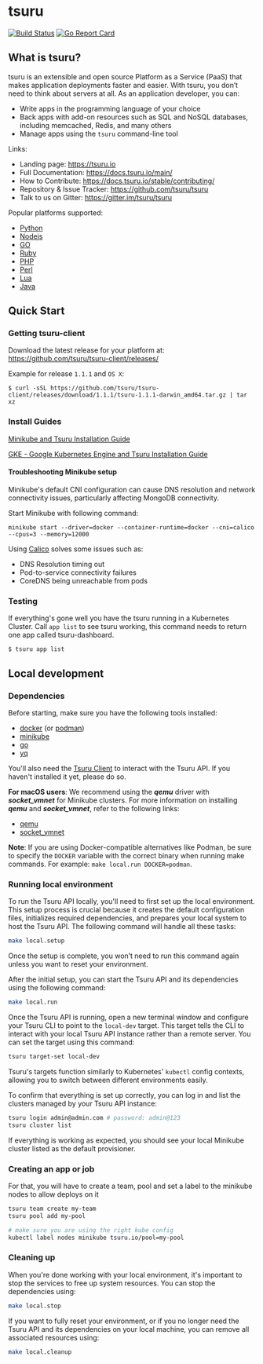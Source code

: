 # tsuru

[![Build Status](https://github.com/tsuru/tsuru/workflows/ci/badge.svg?branch=main)](https://github.com/tsuru/tsuru/actions)
[![Go Report Card](https://goreportcard.com/badge/github.com/tsuru/tsuru)](https://goreportcard.com/report/github.com/tsuru/tsuru)

## What is tsuru?

tsuru is an extensible and open source Platform as a Service (PaaS) that makes application deployments faster and easier.
With tsuru, you don’t need to think about servers at all. As an application developer, you can:

- Write apps in the programming language of your choice
- Back apps with add-on resources such as SQL and NoSQL databases, including memcached, Redis, and many others
- Manage apps using the `tsuru` command-line tool

Links:

- Landing page: https://tsuru.io
- Full Documentation: https://docs.tsuru.io/main/
- How to Contribute: https://docs.tsuru.io/stable/contributing/
- Repository & Issue Tracker: https://github.com/tsuru/tsuru
- Talk to us on Gitter: https://gitter.im/tsuru/tsuru

Popular platforms supported:

- [Python](https://github.com/tsuru/platforms/tree/master/python)
- [Nodejs](https://github.com/tsuru/platforms/tree/master/nodejs)
- [GO](https://github.com/tsuru/platforms/tree/master/go)
- [Ruby](https://github.com/tsuru/platforms/tree/master/ruby)
- [PHP](https://github.com/tsuru/platforms/tree/master/php)
- [Perl](https://github.com/tsuru/platforms/tree/master/perl)
- [Lua](https://github.com/tsuru/platforms/tree/master/lua)
- [Java](https://github.com/tsuru/platforms/tree/master/java)

## Quick Start

### Getting tsuru-client

Download the latest release for your platform at: https://github.com/tsuru/tsuru-client/releases/

Example for release `1.1.1` and `OS X`:

```
$ curl -sSL https://github.com/tsuru/tsuru-client/releases/download/1.1.1/tsuru-1.1.1-darwin_amd64.tar.gz | tar xz
```

### Install Guides

[Minikube and Tsuru Installation Guide](https://tsuru.github.io/docs/getting_started/install_minikube/)

[GKE - Google Kubernetes Engine and Tsuru Installation Guide](https://tsuru.github.io/docs/getting_started/install_gke/)

#### Troubleshooting Minikube setup

Minikube's default CNI configuration can cause DNS resolution and network connectivity issues, particularly affecting MongoDB connectivity.

Start Minikube with following command:

```
minikube start --driver=docker --container-runtime=docker --cni=calico --cpus=3 --memory=12000
```

Using [Calico](https://github.com/projectcalico/calico) solves some issues such as:

- DNS Resolution timing out
- Pod-to-service connectivity failures
- CoreDNS being unreachable from pods

### Testing

If everything's gone well you have the tsuru running in a Kubernetes Cluster.
Call `app list` to see tsuru working, this command needs to return one app called tsuru-dashboard.

```
$ tsuru app list
```

## Local development

### Dependencies

Before starting, make sure you have the following tools installed:

- [docker](https://docs.docker.com/engine/install) (or [podman](https://podman.io/docs/installation))
- [minikube](https://minikube.sigs.k8s.io/docs/start)
- [go](https://go.dev/dl/)
- [yq](https://github.com/mikefarah/yq#install)

You'll also need the [Tsuru Client](https://docs.tsuru.io/stable/using/install-client.html) to interact with the Tsuru API.
If you haven't installed it yet, please do so.

**For macOS users**: We recommend using the **_qemu_** driver with **_socket_vmnet_** for Minikube clusters.
For more information on installing **_qemu_** and **_socket_vmnet_**, refer to the following links:

- [qemu](https://www.qemu.org/download/)
- [socket_vmnet](https://github.com/lima-vm/socket_vmnet)

**Note**: If you are using Docker-compatible alternatives like Podman, be sure to specify the `DOCKER` variable with the
correct binary when running make commands. For example: `make local.run DOCKER=podman`.

### Running local environment

To run the Tsuru API locally, you'll need to first set up the local environment.
This setup process is crucial because it creates the default configuration files, initializes required dependencies, and prepares your local system to host the Tsuru API.
The following command will handle all these tasks:

```bash
make local.setup
```

Once the setup is complete, you won’t need to run this command again unless you want to reset your environment.

After the initial setup, you can start the Tsuru API and its dependencies using the following command:

```bash
make local.run
```

Once the Tsuru API is running, open a new terminal window and configure your Tsuru CLI to point to the `local-dev` target.
This target tells the CLI to interact with your local Tsuru API instance rather than a remote server.
You can set the target using this command:

```bash
tsuru target-set local-dev
```

Tsuru's targets function similarly to Kubernetes' `kubectl` config contexts, allowing you to switch between different environments easily.

To confirm that everything is set up correctly, you can log in and list the clusters managed by your Tsuru API instance:

```bash
tsuru login admin@admin.com # password: admin@123
tsuru cluster list
```

If everything is working as expected, you should see your local Minikube cluster listed as the default provisioner.

### Creating an app or job

For that, you will have to create a team, pool and set a label to the minikube nodes to allow deploys on it

```bash
tsuru team create my-team
tsuru pool add my-pool

# make sure you are using the right kube config
kubectl label nodes minikube tsuru.io/pool=my-pool
```

### Cleaning up

When you're done working with your local environment, it's important to stop the services to free up system resources.
You can stop the dependencies using:

```bash
make local.stop
```

If you want to fully reset your environment, or if you no longer need the Tsuru API and its dependencies on your local machine, you can remove all associated resources using:

```bash
make local.cleanup
```
